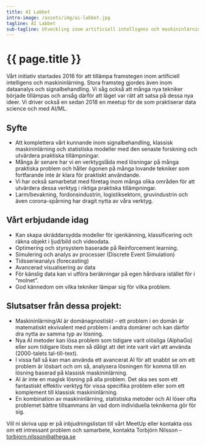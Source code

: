 ```yaml
---
title: AI Labbet
intro-image: /assets/img/ai-labbet.jpg
tagline: AI Labbet
sub-tagline: Utveckling inom artificiell intelligens och maskininlärning
---
```


# {{ page.title }}

Vårt initiativ startades 2016 för att tillämpa framstegen inom artificiell intelligens och maskininlärning. Stora framsteg gjordes även inom dataanalys och signalbehandling. Vi såg också att många nya tekniker började tillämpas och ansåg därför att läget var rätt att satsa på dessa nya ideer. Vi driver också en sedan 2018 en meetup för de som praktiserar data science och med AI/ML.

## Syfte
* Att komplettera vårt kunnande inom signalbehandling, klassisk maskininlärning och statistiska modeller med den senaste forskning och utvärdera praktiska tillämpningar.
* Många år senare har vi en verktygslåda med lösningar på många praktiska problem och håller ögonen på många lovande tekniker som fortfarande inte är klara för praktiskt användande.
* Vi har också samarbetat med företag inom många olika områden för att utvärdera dessa verktyg i riktiga praktiska tillämpningar.
* Larm/bevakning, fordonsindustrin, logistiksektorn, gruvindustrin och även corona-spårning har dragit nytta av våra verktyg.

## Vårt erbjudande idag
* Kan skapa skräddarsydda modeller för igenkänning, klassificering och räkna objekt i ljud/bild och videodata.
* Optimering och styrsystem baserade på Reinforcement learning. 
* Simulering och analys av processer (Discrete Event Simulation)
* Tidsserieanalys (forecasting) 
* Avancerad visualisering av data
* För känslig data kan vi utföra beräkningar på egen hårdvara istället för i “molnet”.
* God kännedom om vilka tekniker lämpar sig för vilka problem.

## Slutsatser från dessa projekt:
* Maskininlärning/AI är domänagnostiskt – ett problem i en domän är matematiskt ekvivalent med problem i andra domäner och kan därför dra nytta av samma typ av lösning.
* Nya AI metoder kan lösa problem som tidigare varit olösliga (AlphaGo) eller som tidigare lösts men så dåligt att det inte varit värt att använda (2000-talets tal-till-text).
* I vissa fall så kan man använda ett avancerat AI för att snabbt se om ett problem är lösbart och om så, analysera lösningen för komma till en lösning baserad på klassisk maskininlärning.
* AI är inte en magisk lösning på alla problem. Det ska ses som ett fantastiskt effektiv verktyg för vissa specifika problem eller som ett komplement till klassisk maskininlärning.
* En kombination av maskininlärning, statistiska metoder och AI löser ofta problemet bättre tillsammans än vad dom individuella teknikerna gör för sig.

Vill ni skriva upp er på inbjudningslistan till vårt MeetUp eller kontakta oss om ett intressant problem och samarbete, kontakta Torbjörn Nilsson – torbjorn.nilsson@athega.se 
